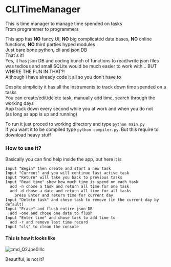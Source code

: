 # CLITimeManager

This is time manager to manage time spended on tasks<br>
From programmer to programmers<br>

This app has <b>NO</b> fancy UI, <b>NO</b> big complicated data bases, <b>NO</b> online functions, <b>NO</b> third parties hyped modules<br>
Just bare bone python, cli and json DB<br>
That`s it!<br>
Yes, it has json DB and coding bunch of functions to read/write json files was tedious and small SQLite would be much easier to work with... BUT WHERE THE FUN IN THAT?!<br>
Although i have already code it all so you don't have to

Despite simplicity it has all the instruments to track down time spended on a tasks<br>
You can create/edit/delete task, manually add time, search through the working days<br>
App track down every second while you at work and when you do not<br>
(as long as app is up and running)<br>

To run it just proced to working directory and type ``` python main.py ```<br>
If you want it to be compiled type ``` python compiler.py ```. But this require to download heavy stuff<br>

### How to use it?

Basically you can find help inside the app, but here it is


```
Input "Begin" then create and start a new task
Input "Current" and you will continue last active task
Input "Return" will take you back to previous tasks
Input "Read time" show how much time is spend on each task
  add -n chose a task and return all time for one task
  add -d chose a date and return all time for all tasks
    press Enter and return time for current day
Input "Delete task" and chose task to remove (in the current day by default)
Input "Erase" and flush entire json DB
  add -one and chose one date to flush
Input "Enter time" and chose task to add time to 
  add -r and remove last time record
Input "cls" to clean the console
```

#### This is how it looks like

![cmd_Q2Jpe0IIlc](https://github.com/Frisle/CLITimeManager/assets/47441164/ffb8a70e-e435-4d72-b1d5-041bf9ead46d)

Beautiful, is not it?
